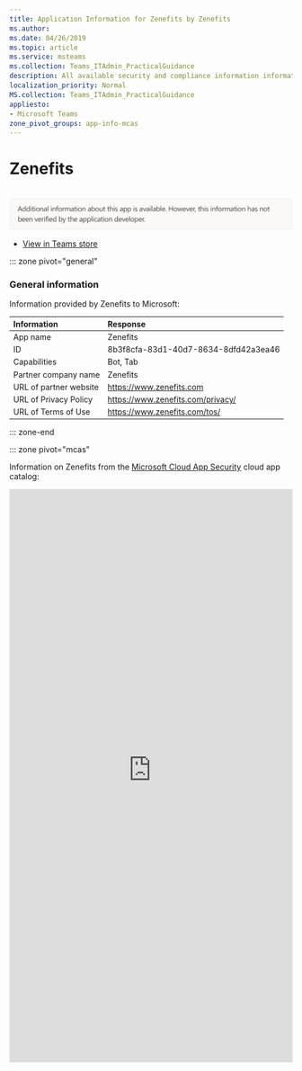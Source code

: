```yaml
---
title: Application Information for Zenefits by Zenefits
ms.author: 
ms.date: 04/26/2019
ms.topic: article
ms.service: msteams
ms.collection: Teams_ITAdmin_PracticalGuidance
description: All available security and compliance information information for Zenefits, its data handling policies, its Microsoft Cloud App Security app catalog information, and security/compliance information in the CSA STAR registry.
localization_priority: Normal
MS.collection: Teams_ITAdmin_PracticalGuidance
appliesto:
- Microsoft Teams
zone_pivot_groups: app-info-mcas
---
```

# Zenefits

<br/><img alt="Non-attested image" src="./images/unattested.png" width="650"/>

* <a href="https://teams.microsoft.com/l/app/8b3f8cfa-83d1-40d7-8634-8dfd42a3ea46" target="_blank">View in Teams store</a>

::: zone pivot="general"

### General information

Information provided by Zenefits to Microsoft:

| **Information** | **Response** |
|:----------------|:-------------|
| App name | Zenefits |
| ID | 8b3f8cfa-83d1-40d7-8634-8dfd42a3ea46 |
| Capabilities | Bot, Tab |
| Partner company name | Zenefits |
| URL of partner website | <https://www.zenefits.com> |
| URL of Privacy Policy | <https://www.zenefits.com/privacy/> |
| URL of Terms of Use | <https://www.zenefits.com/tos/> |

::: zone-end


::: zone pivot="mcas"

Information on Zenefits from the [Microsoft Cloud App Security](https://www.microsoft.com/en-us/enterprise-mobility-security/cloud-app-security) cloud app catalog:

<iframe height='1020' title='Microsoft Cloud App Security Information' src='https://3ca685143b5b46b4b0e5266dadf2e97c.codepen.website/#/dashboard/20626' frameborder='no'  style='width: 100%;'>

<a href="https://3ca685143b5b46b4b0e5266dadf2e97c.codepen.website/#/dashboard/20626" target="_blank">View in a new tab</a>

::: zone-end

